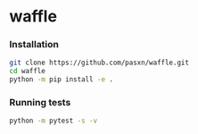 # waffle

### Installation

```bash
git clone https://github.com/pasxn/waffle.git
cd waffle
python -m pip install -e .
```

### Running tests

```bash
python -m pytest -s -v
```